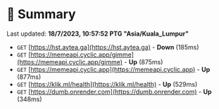 # 📖 Summary
Last updated: **18/7/2023, 10:57:52 PTG "Asia/Kuala_Lumpur"**

- `GET` [https://hst.aytea.ga](https://hst.aytea.ga) - **Down** (185ms)
- `GET` [https://memeapi.cyclic.app/gimme](https://memeapi.cyclic.app/gimme) - **Up** (875ms)
- `GET` [https://memeapi.cyclic.app](https://memeapi.cyclic.app) - **Up** (877ms)
- `GET` [https://klik.ml/health](https://klik.ml/health) - **Up** (529ms)
- `GET` [https://dumb.onrender.com](https://dumb.onrender.com) - **Up** (348ms)
